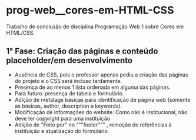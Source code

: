 # prog-web__cores-em-HTML-CSS
Trabalho de conclusão de disciplina Programação Web 1 sobre Cores em HTML/CSS.

## 1° Fase: Criação das páginas e conteúdo placeholder/em desenvolvimento
 - Ausência de CSS, pois o professor apenas pediu a criação das páginas do projeto e o CSS será incluso tardamente.
 - Presença de ao menos 1 lista ordenada em alguma das páginas.
 - Para futuro: presença de tabela e formulário.
 - Adição de metatags básicas para identificação de página web (somente as básicas, author, description e keywords).
 - Modificação de informações do website: Como não é institucional, não deve ter copyright para uma instituição
 - Adição de "Feito por" no """footer""" , remoção de referências à instituição e atualização do formulário.
